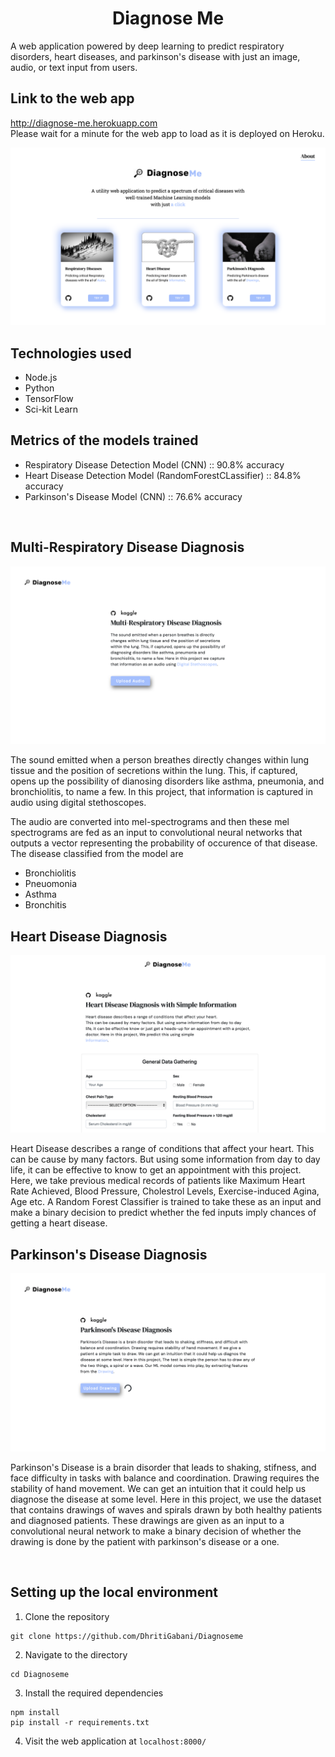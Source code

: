<center>

# Diagnose Me

</center>

A web application powered by deep learning to predict respiratory disorders, heart diseases, and parkinson's disease with just an image, audio, or text input from users.

## Link to the web app
http://diagnose-me.herokuapp.com <br/>
Please wait for a minute for the web app to load as it is deployed on Heroku.


![Bot Description](https://github.com/DhritiGabani/Diagnose-me/blob/master/UI%20Design/homepage.png?raw=true)
## Technologies used

- Node.js
- Python
- TensorFlow
- Sci-kit Learn

## Metrics of the models trained

- Respiratory Disease Detection Model (CNN) :: 90.8% accuracy
- Heart Disease Detection Model (RandomForestCLassifier) :: 84.8% accuracy
- Parkinson's Disease Model (CNN) :: 76.6% accuracy

<br />

## Multi-Respiratory Disease Diagnosis

![Bot Description](https://github.com/DhritiGabani/Diagnose-me/blob/master/UI%20Design/respiratory.png?raw=true)

The sound emitted when a person breathes directly changes within lung tissue and the position of secretions within the lung. This, if captured, opens up the possibility of dianosing disorders like asthma, pneumonia, and bronchiolitis, to name a few. In this project, that information is captured in audio using digital stethoscopes.

The audio are converted into mel-spectrograms and then these mel spectrograms are fed as an input to convolutional neural networks that outputs a vector representing the probability of occurence of that disease.
The disease classified from the model are

- Bronchiolitis
- Pneuomonia
- Asthma
- Bronchitis

## Heart Disease Diagnosis
![Bot Description](https://github.com/DhritiGabani/Diagnose-me/blob/master/UI%20Design/heartdisease.png?raw=true)

Heart Disease describes a range of conditions that affect your heart. This can be cause by many factors. But using some information from day to day life, it can be effective to know to get an appointment with this project. Here, we take previous medical records of patients like Maximum Heart Rate Achieved, Blood Pressure, Cholestrol Levels, Exercise-induced Agina, Age etc. A Random Forest Classifier is trained to take these as an input and make a binary decision to predict whether the fed inputs imply chances of getting a heart disease.

## Parkinson's Disease Diagnosis
![Bot Description](https://github.com/DhritiGabani/Diagnose-me/blob/master/UI%20Design/parkinson.png?raw=true)

Parkinson's Disease is a brain disorder that leads to shaking, stifness, and face difficulty in tasks with balance and coordination. Drawing requires the stability of hand movement. We can get an intuition that it could help us diagnose the disease at some level. Here in this project, we use the dataset that contains drawings of waves and spirals drawn by both healthy patients and diagnosed patients. These drawings are given as an input to a convolutional neural network to make a binary decision of whether the drawing is done by the patient with parkinson's disease or a one.

<br />

## Setting up the local environment

1. Clone the repository

```shell
git clone https://github.com/DhritiGabani/Diagnoseme
```

2. Navigate to the directory

```shell
cd Diagnoseme
```

3. Install the required dependencies

```shell
npm install
pip install -r requirements.txt
```

4. Visit the web application at `localhost:8000/`
